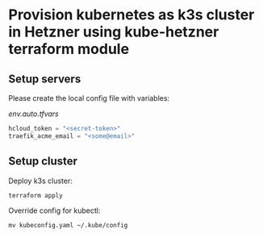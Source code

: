# Provision kubernetes as k3s cluster in Hetzner using kube-hetzner terraform module

## Setup servers

Please create the local config file with variables:

*env.auto.tfvars*

```terraform
hcloud_token = "<secret-token>"
traefik_acme_email = "<some@email>"
```

## Setup cluster

Deploy k3s cluster:

```shell
terraform apply
```

Override config for kubectl:

```shell
mv kubeconfig.yaml ~/.kube/config
```
